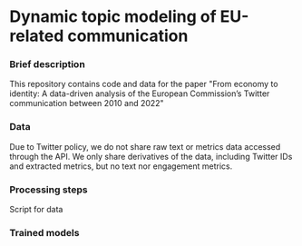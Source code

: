 # Dynamic topic modeling of EU-related communication


### Brief description
This repository contains code and data for the paper "From economy to identity: A data-driven analysis of the European Commission’s Twitter communication between 2010 and 2022"

### Data
Due to Twitter policy, we do not share raw text or metrics data accessed through the API. We only share derivatives of the data, including Twitter IDs and extracted metrics, but no text nor engagement metrics.

### Processing steps
Script for data


### Trained models
